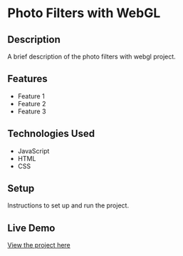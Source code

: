 # Photo Filters with WebGL

## Description

A brief description of the photo filters with webgl project.

## Features

- Feature 1
- Feature 2
- Feature 3

## Technologies Used

- JavaScript
- HTML
- CSS

## Setup

Instructions to set up and run the project.

## Live Demo

[View the project here](https://deepakkumar55.github.io/200-JAVASCRIPT-PROJECT/159-159-photo_filters_with_webgl/)
